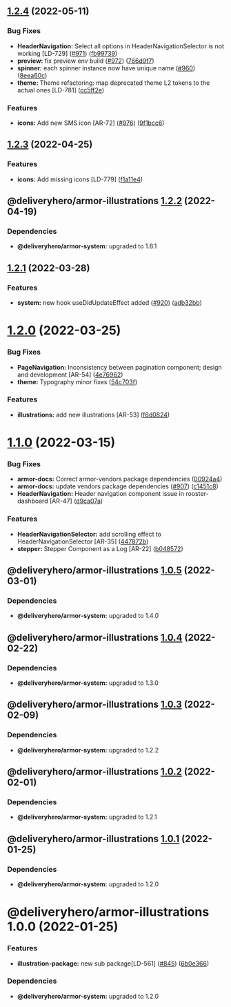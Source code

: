 ## [1.2.4](https://github.com/deliveryhero/armor/compare/@deliveryhero/armor-illustrations@1.2.3...@deliveryhero/armor-illustrations@1.2.4) (2022-05-11)


### Bug Fixes

* **HeaderNavigation:** Select all options in HeaderNavigationSelector is not working [LD-729] ([#971](https://github.com/deliveryhero/armor/issues/971)) ([fb99739](https://github.com/deliveryhero/armor/commit/fb997396a65c662f25394568a314504da1c26d49))
* **preview:** fix preview env build ([#972](https://github.com/deliveryhero/armor/issues/972)) ([766d9f7](https://github.com/deliveryhero/armor/commit/766d9f702c3427a0912c79cb6451099c285c8c73))
* **spinner:** each spinner instance now have unique name ([#960](https://github.com/deliveryhero/armor/issues/960)) ([8eea60c](https://github.com/deliveryhero/armor/commit/8eea60c0173d2e4d6a4b411b4fe0202b190fa751))
* **theme:** Theme refactoring: map deprecated theme L2 tokens to the actual ones [LD-781] ([cc5ff2e](https://github.com/deliveryhero/armor/commit/cc5ff2e838264a08e60ca4552743006fe843f7a1))


### Features

* **icons:** Add new SMS icon [AR-72] ([#976](https://github.com/deliveryhero/armor/issues/976)) ([9f1bcc6](https://github.com/deliveryhero/armor/commit/9f1bcc63bdf3f20acb0aba72fd6ebc34bb9e562d))

## [1.2.3](https://github.com/deliveryhero/armor/compare/@deliveryhero/armor-illustrations@1.2.2...@deliveryhero/armor-illustrations@1.2.3) (2022-04-25)


### Features

* **icons:** Add missing icons  [LD-779] ([f1a11e4](https://github.com/deliveryhero/armor/commit/f1a11e43d9574aa4d2ee7a9629d82d5274982802))

## @deliveryhero/armor-illustrations [1.2.2](https://github.com/deliveryhero/armor/compare/@deliveryhero/armor-illustrations@1.2.1...@deliveryhero/armor-illustrations@1.2.2) (2022-04-19)





### Dependencies

* **@deliveryhero/armor-system:** upgraded to 1.6.1

## [1.2.1](https://github.com/deliveryhero/armor/compare/@deliveryhero/armor-illustrations@1.2.0...@deliveryhero/armor-illustrations@1.2.1) (2022-03-28)


### Features

* **system:** new hook useDidUpdateEffect added ([#920](https://github.com/deliveryhero/armor/issues/920)) ([adb32bb](https://github.com/deliveryhero/armor/commit/adb32bb34ea723df835bd69f8b9d84567b541f13))

# [1.2.0](https://github.com/deliveryhero/armor/compare/@deliveryhero/armor-illustrations@1.1.0...@deliveryhero/armor-illustrations@1.2.0) (2022-03-25)


### Bug Fixes

* **PageNavigation:** Inconsistency between pagination component; design and development [AR-54] ([4e76962](https://github.com/deliveryhero/armor/commit/4e76962ecc3781479468ec685e8a43b8e3bde0d9))
* **theme:** Typography minor fixes ([54c703f](https://github.com/deliveryhero/armor/commit/54c703f2a2b088433e238eac48f64666d66ab276))


### Features

* **illustrations:** add new illustrations [AR-53] ([f6d0824](https://github.com/deliveryhero/armor/commit/f6d082479a38ca29ef7a79007199a04aebfde490))

# [1.1.0](https://github.com/deliveryhero/armor/compare/@deliveryhero/armor-illustrations@1.0.5...@deliveryhero/armor-illustrations@1.1.0) (2022-03-15)


### Bug Fixes

* **armor-docs:** Correct armor-vendors package dependencies ([00924a4](https://github.com/deliveryhero/armor/commit/00924a47c53f7d546c2118c2b38a954b71d9d1a2))
* **armor-docs:** update vendors package dependencies ([#907](https://github.com/deliveryhero/armor/issues/907)) ([c1451c8](https://github.com/deliveryhero/armor/commit/c1451c8d13a175e8069fa5aedeb28f6324ee48b8))
* **HeaderNavigation:** Header navigation component issue in rooster-dashboard [AR-47] ([d9ca07a](https://github.com/deliveryhero/armor/commit/d9ca07abd60ac58a7e945a62acd54317b41a8357))


### Features

* **HeaderNavigationSelector:** add scrolling effect to HeaderNavigationSelector [AR-35] ([447872b](https://github.com/deliveryhero/armor/commit/447872b14ab4ec9e4f1070f50cffd6ef2d92cce8))
* **stepper:** Stepper Component as a Log  [AR-22] ([b048572](https://github.com/deliveryhero/armor/commit/b048572a9c43c459b5f256520fe218d0861cd0c7))

## @deliveryhero/armor-illustrations [1.0.5](https://github.com/deliveryhero/armor/compare/@deliveryhero/armor-illustrations@1.0.4...@deliveryhero/armor-illustrations@1.0.5) (2022-03-01)





### Dependencies

* **@deliveryhero/armor-system:** upgraded to 1.4.0

## @deliveryhero/armor-illustrations [1.0.4](https://github.com/deliveryhero/armor/compare/@deliveryhero/armor-illustrations@1.0.3...@deliveryhero/armor-illustrations@1.0.4) (2022-02-22)





### Dependencies

* **@deliveryhero/armor-system:** upgraded to 1.3.0

## @deliveryhero/armor-illustrations [1.0.3](https://github.com/deliveryhero/armor/compare/@deliveryhero/armor-illustrations@1.0.2...@deliveryhero/armor-illustrations@1.0.3) (2022-02-09)





### Dependencies

* **@deliveryhero/armor-system:** upgraded to 1.2.2

## @deliveryhero/armor-illustrations [1.0.2](https://github.com/deliveryhero/armor/compare/@deliveryhero/armor-illustrations@1.0.1...@deliveryhero/armor-illustrations@1.0.2) (2022-02-01)





### Dependencies

* **@deliveryhero/armor-system:** upgraded to 1.2.1

## @deliveryhero/armor-illustrations [1.0.1](https://github.com/deliveryhero/armor/compare/@deliveryhero/armor-illustrations@1.0.0...@deliveryhero/armor-illustrations@1.0.1) (2022-01-25)





### Dependencies

* **@deliveryhero/armor-system:** upgraded to 1.2.0

# @deliveryhero/armor-illustrations 1.0.0 (2022-01-25)


### Features

* **illustration-package:** new sub package[LD-561] ([#845](https://github.com/deliveryhero/armor/issues/845)) ([6b0e366](https://github.com/deliveryhero/armor/commit/6b0e366c4f671337b95ab7c6393dc1345855ba27))





### Dependencies

* **@deliveryhero/armor-system:** upgraded to 1.2.0
